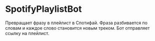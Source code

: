 # SpotifyPlaylistBot
Превращает фразу в плейлист в Спотифай.
Фраза разбивается по словам и каждое слово становится новым треком.
Бот отправляет ссылку на плейлист.
